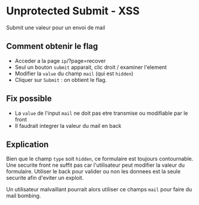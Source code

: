 # Unprotected Submit - XSS
Submit une valeur pour un envoi de mail

## Comment obtenir le flag
* Acceder a la page `ip`/?page=recover
* Seul un bouton `submit` apparait, clic droit / examiner l'element
* Modifier la `value` du champ `mail` (qui est `hidden`)
* Cliquer sur `Submit` : on obtient le flag.

## Fix possible
* La `value` de l'input `mail` ne doit pas etre transmise ou modifiable par le front
* Il faudrait integrer la valeur du mail en back

## Explication
Bien que le champ `type` soit `hidden`, ce formulaire est toujours contournable.
Une securite front ne suffit pas car l'utilisateur peut modifier la valeur du formulaire.
Utiliser le back pour valider ou non les donnees est la seule securite afin d'eviter un exploit.

Un utilisateur malvaillant pourrait alors utiliser ce champs `mail` pour faire du mail bombing.

